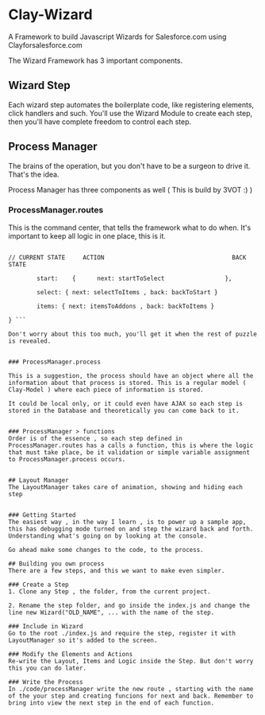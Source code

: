 # Clay-Wizard
A Framework to build Javascript Wizards for Salesforce.com using Clayforsalesforce.com

The Wizard Framework has 3 important components.

## Wizard Step
Each wizard step automates the boilerplate code, like registering elements, click handlers and such. You'll use the Wizard Module to create each step, then you'll have complete freedom to control each step.

## Process Manager
The brains of the operation, but you don't have to be a surgeon to drive it. That's the idea.

Process Manager has three components as well ( This is build by 3VOT :) )

### ProcessManager.routes
This is the command center, that tells the framework what to do when. It's important to keep all logic in one place, this is it.

``` ProcessManager.routes = {

// CURRENT STATE     ACTION                                    BACK STATE

		start:    {      next: startToSelect                 },

		select: { next: selectToItems , back: backToStart }

		items: { next: itemsToAddons , back: backToItems }

} ```

Don't worry about this too much, you'll get it when the rest of puzzle is revealed.


### ProcessManager.process

This is a suggestion, the process should have an object where all the information about that process is stored. This is a regular model ( Clay-Model ) where each piece of information is stored.

It could be local only, or it could even have AJAX so each step is stored in the Database and theoretically you can come back to it.


### ProcessManager > functions
Order is of the essence , so each step defined in ProcessManager.routes has a calls a function, this is where the logic that must take place, be it validation or simple variable assignment to ProcessManager.process occurs. 


## Layout Manager
The LayoutManager takes care of animation, showing and hiding each step


### Getting Started
The easiest way , in the way I learn , is to power up a sample app, this has debugging mode turned on and step the wizard back and forth. Understanding what's going on by looking at the console.

Go ahead make some changes to the code, to the process.

## Building you own process
There are a few steps, and this we want to make even simpler.

### Create a Step
1. Clone any Step , the folder, from the current project. 

2. Rename the step folder, and go inside the index.js and change the line new Wizard("OLD_NAME", ... with the name of the step.

### Include in Wizard
Go to the root ./index.js and require the step, register it with LayoutManager so it's added to the screen.

### Modify the Elements and Actions
Re-write the Layout, Items and Logic inside the Step. But don't worry this you can do later.

### Write the Process
In ./code/processManager write the new route , starting with the name of the your step and creating funcions for next and back. Remember to bring into view the next step in the end of each function.







